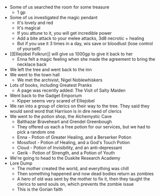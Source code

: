 - Some of us searched the room for some treasure
	- 1 gp
- Some of us investigated the magic pendant
	- It's lovely and red
	- It's magical
	- If you attune to it, you will get incredible power
	- Add a bite attack to your melee attacks, 3d8 necrotic + healing
	- But if you use it 3 times in a day, wis save or bloodlust (lose control of yourself)
- [[Elliejobel Folkrun]] will give us 1000gp to give it back to her
	- Enna felt a magic feeling when she made the agreement to bring the necklace back
- We left the tree and went back to the inn
- We went to the town hall
	- We met the archivist, Nigel Noblewhiskers
- Lots of books, including Greatest Pranks
	- A page was recently added: The Visit of Salty Maiden
- Went back to the Gadget Emporium 
	- Kipper seems very scared of Elliejobel
- We ran into a group of clerics on their way to the tree. They said they would send word that Harrison is in dire need of clerics
- We went to the potion shop, the Alchemystic Cave
	- Balthazar Braveheart and Grendel Greenbough
	- They offered us each a free potion for our services, but we had to pick a random one
	- Enna - Potion of Greater Healing, and a Berserker Potion
	- Mossfoot - Potion of Healing, and a God's Touch Potion
	- Cloud - Potion of Invisibility, and an anti-depressant
	- Gerik - Potion of Strength, and a Potion of Youth
- We're going to head to the Duskite Research Academy
- Lore Dump
	- The mother created the world, and everything was chill
	- Then something happened and now dead bodies return as zombies
	- A hero of old was sent by the mother to fix it, then they taught the clerics to send souls on, which prevents the zombie issue
	- This is the Gorian faith
 
